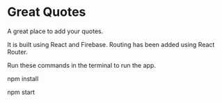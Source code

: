 # Great Quotes
A great place to add your quotes.

It is built using React and Firebase. Routing has been added using React Router.

Run these commands in the terminal to run the app.

npm install

npm start 
